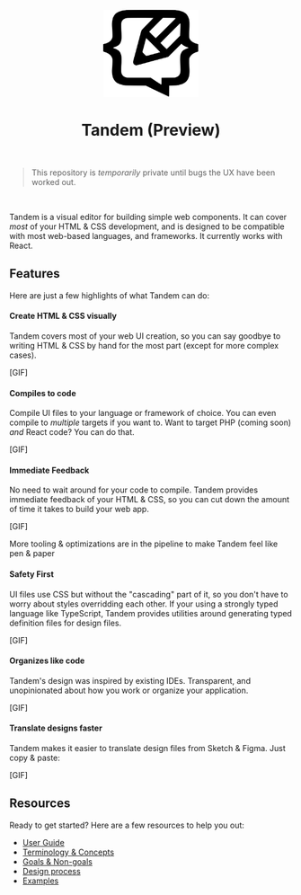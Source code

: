 <p align="center">
  <img src="assets/logo.svg" width="170px">
  <h1 align="center">Tandem (Preview)</h1>
</p>

<br />

> This repository is _temporarily_ private until bugs the UX have been worked out.

<br />

Tandem is a visual editor for building simple web components. It can cover _most_ of your HTML & CSS development, and is designed to be compatible with most web-based languages, and frameworks. It currently works with React.

## Features

Here are just a few highlights of what Tandem can do:

#### Create HTML & CSS visually

Tandem covers most of your web UI creation, so you can say goodbye to writing HTML & CSS by hand for the most part (except for more complex cases).

[GIF]

#### Compiles to code

Compile UI files to your language or framework of choice. You can even compile to _multiple_ targets if you want to. Want to target PHP (coming soon) _and_ React code? You can do that.

[GIF]

#### Immediate Feedback

No need to wait around for your code to compile. Tandem provides immediate feedback of your HTML & CSS, so you can cut down the amount of time it takes to build your web app.

[GIF]

More tooling & optimizations are in the pipeline to make Tandem feel like pen & paper

#### Safety First

UI files use CSS but without the "cascading" part of it, so you don't have to worry about styles overridding each other. If your using a strongly typed language like TypeScript, Tandem provides utilities around generating typed definition files for design files.

[GIF]

#### Organizes like code

Tandem's design was inspired by existing IDEs. Transparent, and unopinionated about how you work or organize your application.

[GIF]

#### Translate designs faster

Tandem makes it easier to translate design files from Sketch & Figma. Just copy & paste:

[GIF]

## Resources

Ready to get started? Here are a few resources to help you out:

- [User Guide](./docs/user-guide.md)
- [Terminology & Concepts](./docs/concepts.md)
- [Goals & Non-goals](./docs/goals.md)
- [Design process](./docs/design-process.md)
- [Examples](https://github.com/tandemcode/examples)
